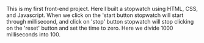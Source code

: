 This is my first front-end project. Here I built a stopwatch using HTML, CSS, and Javascript. When we click on the 'start button stopwatch will start through millisecond, and click on 'stop' button stopwatch will stop clicking on the 'reset' button and set the time to zero. Here we divide 1000 milliseconds into 100.

